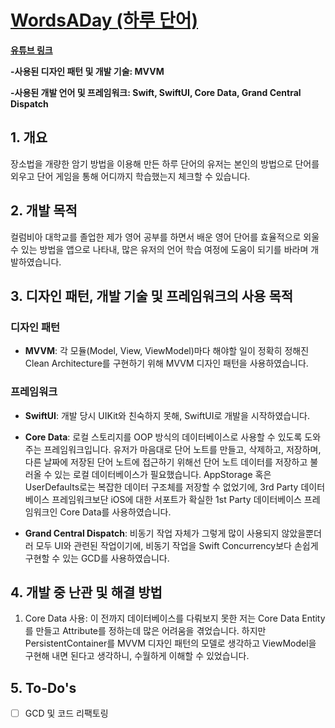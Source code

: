 # [WordsADay (하루 단어)](https://apps.apple.com/kr/app/%ED%95%98%EB%A3%A8-%EB%8B%A8%EC%96%B4/id6449736565?l=en)

**[유튜브 링크](https://youtube.com/shorts/XjecEqldjcY)**

**-사용된 디자인 패턴 및 개발 기술: MVVM**

**-사용된 개발 언어 및 프레임워크: Swift, SwiftUI, Core Data, Grand Central Dispatch**

## 1. 개요
장소법을 개량한 암기 방법을 이용해 만든 하루 단어의 유저는 본인의 방법으로 단어를 외우고 단어 게임을 통해 어디까지 학습했는지 체크할 수 있습니다.

## 2. 개발 목적
컬럼비아 대학교를 졸업한 제가 영어 공부를 하면서 배운 영어 단어를 효율적으로 외울 수 있는 방법을 앱으로 나타내, 많은 유저의 언어 학습 여정에 도움이 되기를 바라며 개발하였습니다.

## 3. 디자인 패턴, 개발 기술 및 프레임워크의 사용 목적
### 디자인 패턴
- **MVVM**: 각 모듈(Model, View, ViewModel)마다 해야할 일이 정확히 정해진 Clean Architecture를 구현하기 위해 MVVM 디자인 패턴을 사용하였습니다.

### 프레임워크
- **SwiftUI**: 개발 당시 UIKit와 친숙하지 못해, SwiftUI로 개발을 시작하였습니다.

- **Core Data**: 로컬 스토리지를 OOP 방식의 데이터베이스로 사용할 수 있도록 도와주는 프레임워크입니다. 유저가 마음대로 단어 노트를 만들고, 삭제하고, 저장하며, 다른 날짜에 저장된 단어 노트에 접근하기 위해선 단어 노트 데이터를 저장하고 불러올 수 있는 로컬 데이터베이스가 필요했습니다. AppStorage 혹은 UserDefaults로는 복잡한 데이터 구조체를 저장할 수 없었기에, 3rd Party 데이터베이스 프레임워크보단 iOS에 대한 서포트가 확실한 1st Party 데이터베이스 프레임워크인 Core Data를 사용하였습니다.

- **Grand Central Dispatch**: 비동기 작업 자체가 그렇게 많이 사용되지 않았을뿐더러 모두 UI와 관련된 작업이기에, 비동기 작업을 Swift Concurrency보다 손쉽게 구현할 수 있는 GCD를 사용하였습니다.

## 4. 개발 중 난관 및 해결 방법
1. Core Data 사용: 이 전까지 데이터베이스를 다뤄보지 못한 저는 Core Data Entity를 만들고 Attribute를 정하는데 많은 어려움을 겪었습니다. 하지만 PersistentContainer를 MVVM 디자인 패턴의 모델로 생각하고 ViewModel을 구현해 내면 된다고 생각하니, 수월하게 이해할 수 있었습니다.

## 5. To-Do's
- [ ] GCD 및 코드 리팩토링
